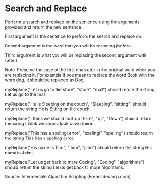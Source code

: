 # Search and Replace

Perform a search and replace on the sentence using the arguments provided and return the new sentence.

First argument is the sentence to perform the search and replace on.

Second argument is the word that you will be replacing (before).

Third argument is what you will be replacing the second argument with (after).

Note: Preserve the case of the first character in the original word when you are replacing it. For example if you mean to replace the word Book with the word dog, it should be replaced as Dog.

myReplace("Let us go to the store", "store", "mall") should return the string Let us go to the mall.

myReplace("He is Sleeping on the couch", "Sleeping", "sitting") should return the string He is Sitting on the couch.

myReplace("I think we should look up there", "up", "Down") should return the string I think we should look down there.

myReplace("This has a spellngi error", "spellngi", "spelling") should return the string This has a spelling error.

myReplace("His name is Tom", "Tom", "john") should return the string His name is John.

myReplace("Let us get back to more Coding", "Coding", "algorithms") should return the string Let us get back to more Algorithms.

Source: Intermediate Algorithm Scripting (Freecodecamp.com)